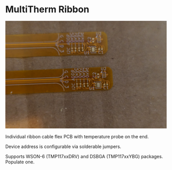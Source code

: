 # MultiTherm Ribbon
![Unpopulated mt-ribbon flex PCB](./mt-ribbon.png)

Individual ribbon cable flex PCB with temperature probe on the end.

Device address is configurable via solderable jumpers.

Supports WSON-6 (TMP117xxDRV) and DSBGA (TMP117xxYBG) packages. Populate one.
